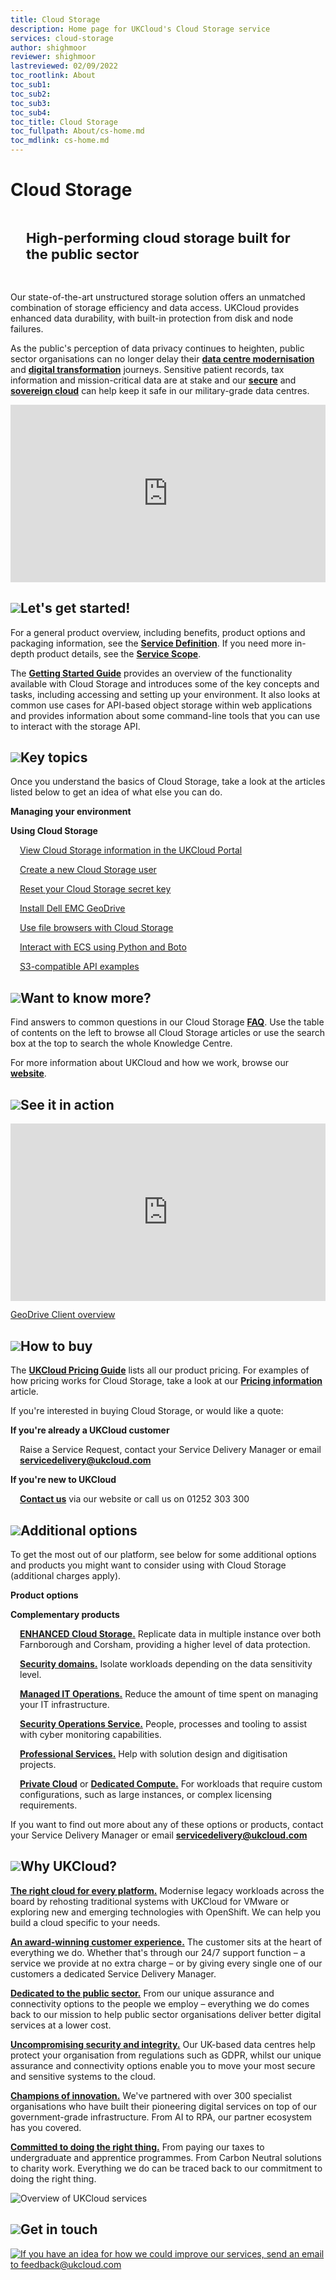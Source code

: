```yaml
---
title: Cloud Storage
description: Home page for UKCloud's Cloud Storage service
services: cloud-storage
author: shighmoor
reviewer: shighmoor
lastreviewed: 02/09/2022
toc_rootlink: About
toc_sub1: 
toc_sub2:
toc_sub3:
toc_sub4:
toc_title: Cloud Storage
toc_fullpath: About/cs-home.md
toc_mdlink: cs-home.md
---
```


# Cloud Storage

<!-- begin Tagline -->

<div class="row">
  <div class="col-md-12">
    <p class="text-center" style="padding:25px;font-size:22px"><strong>High-performing cloud storage built for the public sector</strong></p>
  </div>
</div>

<!-- end Tagline -->

<!-- begin Introduction -->

<div class="row">
  <div class="col-md-8"> 
    <!-- brief introduction -->
    <p>Our state-of-the-art unstructured storage solution offers an unmatched combination of storage efficiency and data access. UKCloud provides enhanced data durability, with built-in protection from disk and node failures.</p>
    <!-- link to propositions -->
    <p>As the public's perception of data privacy continues to heighten, public sector organisations can no longer delay their <a href="https://ukcloud.com/solutions/data-centre-modernisation/"><strong>data centre modernisation</strong></a> and <a href="https://ukcloud.com/solutions/digital-workplace/"><strong>digital transformation</strong></a> journeys. Sensitive patient records, tax information and mission-critical data are at stake and our <a href="https://ukcloud.com/solutions/secure-cloud/"><strong>secure</strong></a> and <a href="https://ukcloud.com/solutions/sovereign-cloud/"><strong>sovereign cloud</strong></a> can help keep it safe in our military-grade data centres.</p>
  </div>
  <div class="col-md-4">
    <div style="padding:56.25% 0 0 0;position:relative;">
      <iframe src="https://www.youtube.com/embed/oGKYSba4dzs" style="position:absolute;top:0;left:0;width:100%;height:100%;"title="YouTube video player" frameborder="0" allow="accelerometer; autoplay; clipboard-write; encrypted-media; gyroscope; picture-in-picture" allowfullscreen></iframe>
    </div>
  </div>
</div>

<!-- end Introduction -->

<!-- begin Getting Started -->

<div class="row">
  <div class="col-md-12">
    <h2><img src="images/home-ukc-logo.png">Let's get started!</h2>
  </div>
</div>

<div class="row">
  <div class="col-md-12">
    <p>For a general product overview, including benefits, product options and packaging information, see the <a href="https://ukcloud.com/app/uploads/2022/08/ukc-svc-229-cloud-storage-service-definition-13.0-2.pdf"><strong>Service Definition</strong></a>. If you need more in-depth product details, see the <a href="cs-sco.md"><strong>Service Scope</strong></a>.</p>
    <p>The <a href="cs-gs.md"><strong>Getting Started Guide</strong></a> provides an overview of the functionality available with Cloud Storage and introduces some of the key concepts and tasks, including accessing and setting up your environment. It also looks at common use cases for API-based object storage within web applications and provides information about some command-line tools that you can use to interact with the storage API.</p>
  </div>
</div>

<!-- end Getting Started -->

<!-- begin List of Articles -->

<div class="row">
  <div class="col-md-12">
    <h2><img src="images/home-ukc-logo.png">Key topics</h2>
  </div>
</div>

<div class="row">
  <div class="col-md-12">
    <p>Once you understand the basics of Cloud Storage, take a look at the articles listed below to get an idea of what else you can do.</p>
  </div>
</div>

<div class="row">
  <div class="col-md-6">
    <p><strong>Managing your environment</strong></p>
  </div>
  <div class="col-md-6">
    <p><strong>Using Cloud Storage</strong></p>
  </div>
</div>

<div class="row">
  <div class="col-md-6">
    <p style="margin-left:15px"><a href="cs-how-view-info-portal.md">View Cloud Storage information in the UKCloud Portal</a></p>
    <p style="margin-left:15px"><a href="cs-how-create-user.md">Create a new Cloud Storage user</a></p>
    <p style="margin-left:15px"><a href="cs-how-reset-secret-key.md">Reset your Cloud Storage secret key</a></p>
  </div>
  <div class="col-md-6">
    <p style="margin-left:15px"><a href="cs-how-install-geodrive2-client.md">Install Dell EMC GeoDrive</a></p>
    <p style="margin-left:15px"><a href="cs-how-use-file-browsers.md">Use file browsers with Cloud Storage</a></p>
    <p style="margin-left:15px"><a href="cs-how-use-ecs-python-boto.md">Interact with ECS using Python and Boto</a></p>
    <p style="margin-left:15px"><a href="cs-ref-s3-examples.md">S3-compatible API examples</a></p>
  </div>
</div>

<!-- end List of Articles -->

<!-- begin Find More -->

<div class="row">
  <div class="col-md-12">
    <h2><img src="images/home-ukc-logo.png">Want to know more?</h2>
  </div>
</div>

<div class="row">
  <div class="col-md-12">
    <p>Find answers to common questions in our Cloud Storage <a href="cs-faq.md"><strong>FAQ</strong></a>. Use the table of contents on the left to browse all Cloud Storage articles or use the search box at the top to search the whole Knowledge Centre.</p>
    <p>For more information about UKCloud and how we work, browse our <a href="https://ukcloud.com/"><strong>website</strong></a>.</p>
  </div>
</div>

<!-- end Find More -->

<!-- begin Videos -->

<div class="row">
  <div class="col-md-12">
    <h2><img src="images/home-ukc-logo.png">See it in action</h2>
  </div>
</div>

<div class="row">
  <div class="col-md-4">
    <div style="padding:56.25% 0 0 0;position:relative;">
      <iframe src="https://www.youtube.com/embed/vAZ29Sygw8s" style="position:absolute;top:0;left:0;width:100%;height:100%;" frameborder="0" allow="accelerometer; autoplay; encrypted-media; gyroscope; picture-in-picture" allowfullscreen></iframe>
    </div>
    <p><a href="https://www.youtube.com/watch?v=vAZ29Sygw8s">GeoDrive Client overview</a></p>
  </div>
  <div class="col-md-4">
  </div>
  <div class="col-md-4">
  </div>
</div>

<!-- end Videos -->

<!-- begin How to Buy -->

<div class="row">
  <div class="col-md-12">
    <h2><img src="images/home-ukc-logo.png"">How to buy</h2>
  </div>
</div>

<div class="row">
  <div class="col-md-12">
    <p>The <a href="https://ukcloud.com/pricing-guide"><strong>UKCloud Pricing Guide</strong></a> lists all our product pricing. For examples of how pricing works for Cloud Storage, take a look at our <a href="cs-ref-pricing.md"><strong>Pricing information</strong></a> article.</p>
    <p>If you're interested in buying Cloud Storage, or would like a quote:</p>
  </div>
</div>

<div class="row">
  <div class="col-md-6">
    <p><strong>If you're already a UKCloud customer</strong></p>
    <p style="margin-left:15px">Raise a Service Request, contact your Service Delivery Manager or email <a href="mailto:servicedelivery@ukcloud.com"><strong>servicedelivery@ukcloud.com</strong></a></p>
  </div>
  <div class="col-md-6">
    <p><strong>If you're new to UKCloud</strong></p>
    <p style="margin-left:15px"><a href="https://ukcloud.com/contact/"><strong>Contact us</strong></a> via our website or call us on 01252 303 300</p>
  </div>
</div>

<!-- end How to Buy -->

<!-- begin Additional Products -->

<div class="row">
  <div class="col-md-12">
    <h2><img src="images/home-ukc-logo.png">Additional options</h2>
  </div>
</div>

<div class="row">
  <div class="col-md-12">
    <p>To get the most out of our platform, see below for some additional options and products you might want to consider using with Cloud Storage (additional charges apply).</p>
  </div>
</div>

<div class="row">
  <div class="col-md-6">
    <p><strong>Product options</strong></p>
  </div>
  <div class="col-md-6">
    <p><strong>Complementary products</strong></p>
  </div>
</div>

<div class="row">
  <div class="col-md-6">
      <p style="margin-left:15px"><a href="https://ukcloud.com/app/uploads/2022/08/ukc-svc-229-cloud-storage-service-definition-13.0-2.pdf"><strong>ENHANCED Cloud Storage.</strong></a> Replicate data in multiple instance over both Farnborough and Corsham, providing a higher level of data protection.</p>
      <p style="margin-left:15px"><a href="https://ukcloud.com/app/uploads/2022/08/ukc-svc-229-cloud-storage-service-definition-13.0-2.pdf"><strong>Security domains.</strong></a> Isolate workloads depending on the data sensitivity level.</p>
  </div>
  <div class="col-md-6">
      <p style="margin-left:15px"><a href="https://ukcloud.com/app/uploads/2022/08/ukc-svc-251-managed-it-operations-service-definition-13.0.pdf"><strong>Managed IT Operations.</strong></a> Reduce the amount of time spent on managing your IT infrastructure.</p>
      <p style="margin-left:15px"><a href="https://ukcloud.com/app/uploads/2022/08/ukc-svc-239-security-operations-service-service-definition-13.0.pdf"><strong>Security Operations Service.</strong></a> People, processes and tooling to assist with cyber monitoring capabilities.</p>
      <p style="margin-left:15px"><a href="https://ukcloud.com/app/uploads/2022/08/ukc-svc-232-ukcloud-professional-services-service-definition-13.0-1.pdf"><strong>Professional Services.</strong></a> Help with solution design and digitisation projects.</p>
      <p style="margin-left:15px"><a href="https://ukcloud.com/app/uploads/2022/08/ukc-svc-236-private-cloud-service-definition-13.0.pdf"><strong>Private Cloud</strong></a> or <a href="https://ukcloud.com/app/uploads/2022/08/ukc-svc-227-dedicated-compute-v2-service-definition-13.0.pdf"><strong>Dedicated Compute.</strong></a> For workloads that require custom configurations, such as large instances, or complex licensing requirements.</p>
  </div>
</div>

<div class="row">
  <div class="col-md-12">
    <p>If you want to find out more about any of these options or products, contact your Service Delivery Manager or email <a href="mailto:servicedelivery@ukcloud.com"><strong>servicedelivery@ukcloud.com</strong></a></p>
  </div>
</div>

<!-- end Additional Products -->

<!-- begin Why UKCloud -->

<div class="row">
  <div class="col-md-12">
    <h2><img src="images/home-ukc-logo.png">Why UKCloud?</h2>
  </div>
</div>

<div class="row">
  <div class="col-md-4">
    <p><strong><a href="https://ukcloud.com/our-platform/">The right cloud for every platform.</a></strong> Modernise legacy workloads across the board by rehosting traditional systems with UKCloud for VMware or exploring new and emerging technologies with OpenShift. We can help you build a cloud specific to your needs.</p>
  </div>
  <div class="col-md-4">
    <p><strong><a href="https://ukcloud.com/ukcloud-support/customer-experience/">An award-winning customer experience.</a></strong> The customer sits at the heart of everything we do. Whether that's through our 24/7 support function – a service we provide at no extra charge – or by giving every single one of our customers a dedicated Service Delivery Manager.</p>
  </div>
  <div class="col-md-4">
    <p><strong><a href="https://ukcloud.com/sectors/">Dedicated to the public sector.</a></strong> From our unique assurance and connectivity options to the people we employ &ndash; everything we do comes back to our mission to help public sector organisations deliver better digital services at a lower cost.</p>
  </div>
</div>

<div class="row">
  <div class="col-md-4">
    <p><strong><a href="https://ukcloud.com/governance/">Uncompromising security and integrity.</a></strong> Our UK-based data centres help protect your organisation from regulations such as GDPR, whilst our unique assurance and connectivity options enable you to move your most secure and sensitive systems to the cloud.</p>
  </div>
  <div class="col-md-4">
    <p><strong><a href="https://ukcloud.com/solutions/public-sector-innovation/">Champions of innovation.</a></strong> We've partnered with over 300 specialist organisations who have built their pioneering digital services on top of our government-grade infrastructure. From AI to RPA, our partner ecosystem has you covered.</p>
  </div>
  <div class="col-md-4">
    <p><strong><a href="https://ukcloud.com/why-ukcloud/social-value-overview/">Committed to doing the right thing.</a></strong> From paying our taxes to undergraduate and apprentice programmes. From Carbon Neutral solutions to charity work. Everything we do can be traced back to our commitment to doing the right thing.</p>
  </div>
</div>

<div class="row">
  <div class="col-md-12 text-center">
    <img src="images/ukc-services-g13.png" alt="Overview of UKCloud services">
  </div>
</div>

<!-- end Why UKCloud -->

<!-- begin Feedback -->

<div class="row">
  <div class="col-md-12">
    <h2><img src="images/home-ukc-logo.png">Get in touch</h2>
  </div>
</div>

<div class="row">
  <div class="col-md-12">
    <a class="banner-link" href="mailto:feedback@ukcloud.com"><img src="images/banner.jpg" alt="If you have an idea for how we could improve our services, send an email to feedback@ukcloud.com"></a>
  </div>
</div>

<!-- end Feedback -->
